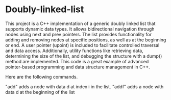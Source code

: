 # Doubly-linked-list

This project is a C++ implementation of a generic doubly linked list that supports dynamic data types. 
It allows bidirectional navigation through nodes using next and prev pointers. 
The list provides functionality for adding and removing nodes at specific positions, as well as at the beginning or end. 
A user pointer (upoint) is included to facilitate controlled traversal and data access.
Additionally, utility functions like retrieving data, determining the size of the list, and debugging the structure with a dump() method are implemented. 
This code is a great example of advanced pointer-based programming and data structure management in C++.

Here are the following commands.

  "add" adds a node with data d at index i in the list.
  "addf" adds a node with data d at the beginning of the list
